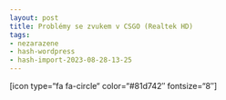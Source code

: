```yaml
---
layout: post
title: Problémy se zvukem v CSGO (Realtek HD)
tags:
- nezarazene
- hash-wordpress
- hash-import-2023-08-28-13-25
---
```


[icon type=“fa fa-circle“ color=“#81d742″ fontsize=“8″]

<!--kg-card-end: html-->